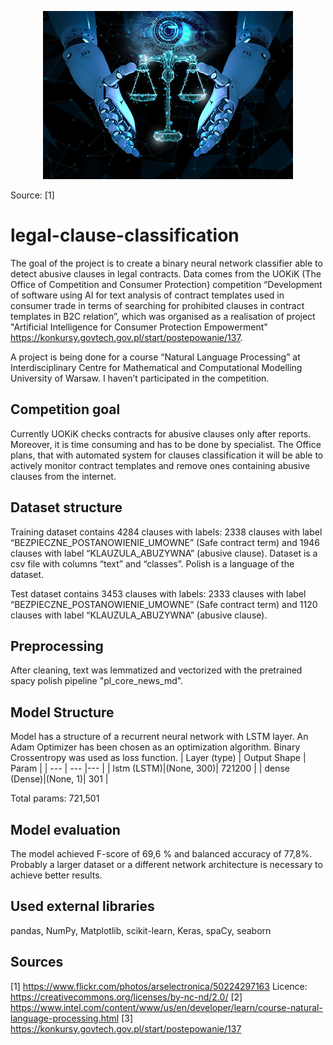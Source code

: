<p align="center">
  <img width="400" height="269" src="https://github.com/gabriela6/legal-clause-classification/blob/main/images/law_and_technology.jpg">
</p>
Source: [1]

# legal-clause-classification
The goal of the project is to create a binary neural network classifier able to detect abusive clauses in legal contracts. Data comes from the UOKiK (The Office of Competition and Consumer Protection) competition “Development of software using AI for text analysis of contract templates used in consumer trade in terms of searching for prohibited clauses in contract templates in B2C relation”, which was organised as a realisation of project "Artificial Intelligence for Consumer Protection Empowerment" https://konkursy.govtech.gov.pl/start/postepowanie/137. 

A project is being done for a course “Natural Language Processing” at Interdisciplinary Centre for Mathematical and Computational Modelling University of Warsaw. I haven’t participated in the competition.
## Competition goal
Currently UOKiK checks contracts for abusive clauses only after reports. Moreover, it is time consuming and has to be done by specialist. The Office plans, that with automated system for clauses classification it will be able to actively monitor contract templates and remove ones containing abusive clauses from the internet. 
## Dataset structure 
Training dataset contains 4284 clauses with labels: 2338 clauses with label “BEZPIECZNE_POSTANOWIENIE_UMOWNE” (Safe contract term) and  1946 clauses with label “KLAUZULA_ABUZYWNA” (abusive clause). Dataset is a csv file with columns “text” and “classes”. Polish is a language of the dataset. 

Test dataset contains 3453 clauses with labels: 2333 clauses with label “BEZPIECZNE_POSTANOWIENIE_UMOWNE” (Safe contract term) and 1120 clauses with label “KLAUZULA_ABUZYWNA” (abusive clause).
## Preprocessing
After cleaning, text was lemmatized and vectorized with the pretrained spacy polish pipeline "pl_core_news_md". 
## Model Structure
Model has a structure of a recurrent neural network with LSTM layer. An Adam Optimizer has been chosen as an optimization algorithm. Binary Crossentropy was used as loss function.
| Layer (type) | Output Shape | Param | 
| --- | --- |--- |
| lstm (LSTM)|(None, 300)| 721200 |
| dense (Dense)|(None, 1)|  301 |

 Total params: 721,501
## Model evaluation
The model achieved F-score of 69,6 % and balanced accuracy of 77,8%. Probably a larger dataset or a different network architecture is necessary to achieve better results. 
## Used external libraries
pandas, NumPy, Matplotlib, scikit-learn, Keras, spaCy, seaborn
## Sources
[1] https://www.flickr.com/photos/arselectronica/50224297163 Licence: https://creativecommons.org/licenses/by-nc-nd/2.0/
[2] https://www.intel.com/content/www/us/en/developer/learn/course-natural-language-processing.html
[3] https://konkursy.govtech.gov.pl/start/postepowanie/137
